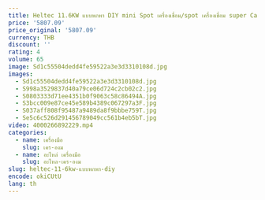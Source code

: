 ```yaml
---
title: Heltec 11.6KW แบบพกพา DIY mini Spot เครื่องเชื่อม/spot เครื่องเชื่อม super Capacitor จุดเชื่อมเครื่องสําหรับแบตเตอรี่ลิเธียมไอออน
price: '5807.09'
price_original: '5807.09'
currency: THB
discount: ''
rating: 4
volume: 65
image: Sd1c55504dedd4fe59522a3e3d3310108d.jpg
images:
  - Sd1c55504dedd4fe59522a3e3d3310108d.jpg
  - S998a3529837d40a79ce06d724c2cb02c2.jpg
  - S0803333d71ee4351b0f9063c58c86494A.jpg
  - S3bcc009e87ce45e589b4389c067297a3F.jpg
  - S037aff808f95487a9489da8f9bbbe759T.jpg
  - Se5c6c526d291456789049cc561b4eb5bT.jpg
video: 4000266892229.mp4
categories:
  - name: เครื่องมือ
    slug: เคร-องม
  - name: อะไหล่ เครื่องมือ
    slug: อะไหล-เคร-องม
slug: heltec-11-6kw-แบบพกพา-diy
encode: okiCUtU
lang: th
---
```

  